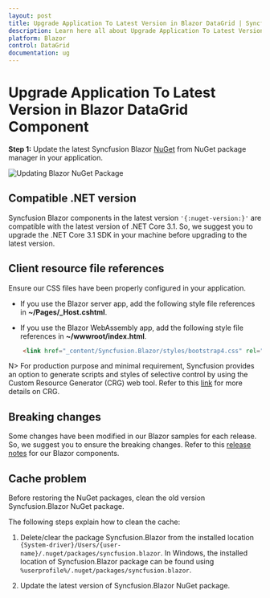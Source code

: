 ```yaml
---
layout: post
title: Upgrade Application To Latest Version in Blazor DataGrid | Syncfusion
description: Learn here all about Upgrade Application To Latest Version in Syncfusion Blazor DataGrid component and more.
platform: Blazor
control: DataGrid
documentation: ug
---
```


# Upgrade Application To Latest Version in Blazor DataGrid Component

**Step 1:** Update the latest Syncfusion Blazor [NuGet](https://www.nuget.org/packages/Syncfusion.Blazor/) from NuGet package manager in your application.

![Updating Blazor NuGet Package](../images/blazor-datagrid-update-nuget-package.PNG)

## Compatible .NET version

Syncfusion Blazor components in the latest version `'{:nuget-version:}'` are compatible with the latest version of .NET Core 3.1. So, we suggest you to upgrade the .NET Core 3.1 SDK in your machine before upgrading to the latest version.

## Client resource file references

Ensure our CSS files have been properly configured in your application.

* If you use the Blazor server app, add the following style file references in **~/Pages/_Host.cshtml**.

* If you use the Blazor WebAssembly app, add the following style file references in **~/wwwroot/index.html**.

```html
    <link href="_content/Syncfusion.Blazor/styles/bootstrap4.css" rel="stylesheet" />
```

N> For production purpose and minimal requirement, Syncfusion provides an option to generate scripts and styles of selective control by using the Custom Resource Generator (CRG) web tool. Refer to this [link](https://crg.syncfusion.com) for more details on CRG.

## Breaking changes

Some changes have been modified in our Blazor samples for each release. So, we suggest you to ensure the breaking changes. Refer to this [release notes](https://blazor.syncfusion.com/documentation/release-notes/19.4.47?type=all) for our Blazor components.

## Cache problem

Before restoring the NuGet packages, clean the old version Syncfusion.Blazor NuGet package.

The following steps explain how to clean the cache:

1. Delete/clear the package Syncfusion.Blazor from the installed location `{System-driver}/Users/{user-name}/.nuget/packages/syncfusion.blazor`. In Windows, the installed location of Syncfusion.Blazor package can be found using `%userprofile%/.nuget/packages/syncfusion.blazor`.

2. Update the latest version of Syncfusion.Blazor NuGet package.
